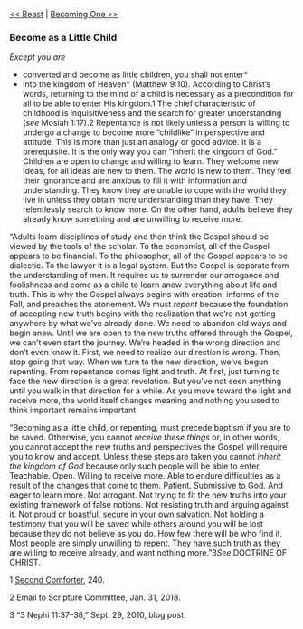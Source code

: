 [<< Beast](Beast)  |  [Becoming One >>](Becoming%20One)

### Become as a Little Child

*Except you are*
* converted and become as little children, you shall not enter*
* into the kingdom of Heaven* (Matthew 9:10). According to Christ’s words, returning to the mind of a child is necessary as a precondition for all to be able to enter His kingdom.1 The chief characteristic of childhood is inquisitiveness and the search for greater understanding (*see* Mosiah 1:17).2 Repentance is not likely unless a person is willing to undergo a change to become more “childlike” in perspective and attitude. This is more than just an analogy or good advice. It is a prerequisite. It is the only way you can “inherit the kingdom of God.” Children are open to change and willing to learn. They welcome new ideas, for all ideas are new to them. The world is new to them. They feel their ignorance and are anxious to fill it with information and understanding. They know they are unable to cope with the world they live in unless they obtain more understanding than they have. They relentlessly search to know more. On the other hand, adults believe they already know something and are unwilling to receive more.

“Adults learn disciplines of study and then think the Gospel should be viewed by the tools of the scholar. To the economist, all of the Gospel appears to be financial. To the philosopher, all of the Gospel appears to be dialectic. To the lawyer it is a legal system. But the Gospel is separate from the understanding of men. It requires us to surrender our arrogance and foolishness and come as a child to learn anew everything about life and truth. This is why the Gospel always begins with creation, informs of the Fall, and preaches the atonement. We must *repent* because the foundation of accepting new truth begins with the realization that we’re not getting anywhere by what we’ve already done. We need to abandon old ways and begin anew. Until we are open to the new truths offered through the Gospel, we can’t even start the journey. We’re headed in the wrong direction and don’t even know it. First, we need to realize our direction is wrong. Then, stop going that way. When we turn to the new direction, we’ve begun repenting. From repentance comes light and truth. At first, just turning to face the new direction is a great revelation. But you’ve not seen anything until you walk in that direction for a while. As you move toward the light and receive more, the world itself changes meaning and nothing you used to think important remains important.

“Becoming as a little child, or repenting, must precede baptism if you are to be saved. Otherwise, you cannot *receive these things* or, in other words, you cannot accept the new truths and perspectives the Gospel will require you to know and accept. Unless these steps are taken you cannot *inherit the kingdom of God* because only such people will be able to enter. Teachable. Open. Willing to receive more. Able to endure difficulties as a result of the changes that come to them. Patient. Submissive to God. And eager to learn more. Not arrogant. Not trying to fit the new truths into your existing framework of false notions. Not resisting truth and arguing against it. Not proud or boastful, secure in your own salvation. Not holding a testimony that you will be saved while others around you will be lost because they do not believe as you do. How few there will be who find it. Most people are simply unwilling to repent. They have such truth as they are willing to receive already, and want nothing more.”3*See* DOCTRINE OF CHRIST.



1
[Second Comforter](#), 240.


2 Email to Scripture Committee, Jan. 31, 2018.


3 “3 Nephi 11:37–38,” Sept. 29, 2010, blog post.